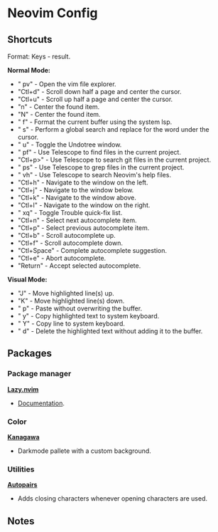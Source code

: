 # Neovim Config

## Shortcuts

Format: Keys - result.

**Normal Mode:**
- " pv" - Open the vim file explorer.
- "Ctl+d" - Scroll down half a page and center the cursor.
- "Ctl+u" - Scroll up half a page and center the cursor.
- "n" - Center the found item.
- "N" - Center the found item.
- " f" - Format the current buffer using the system lsp.
- " s" - Perform a global search and replace for the word under the cursor.
- " u" - Toggle the Undotree window.
- " pf" - Use Telescope to find files in the current project.
- "Ctl+p>" - Use Telescope to search git files in the current project.
- " ps" - Use Telescope to grep files in the current project.
- " vh" - Use Telescope to search Neovim's help files.
- "Ctl+h" - Navigate to the window on the left.
- "Ctl+j" - Navigate to the window below.
- "Ctl+k" - Navigate to the window above.
- "Ctl+l" - Navigate to the window on the right.
- " xq" - Toggle Trouble quick-fix list.
- "Ctl+n" - Select next autocomplete item.
- "Ctl+p" - Select previous autocomplete item.
- "Ctl+b" - Scroll autocomplete up.
- "Ctl+f" - Scroll autocomplete down.
- "Ctl+Space" - Complete autocomplete suggestion.
- "Ctl+e" - Abort autocomplete.
- "Return" - Accept selected autocomplete.


**Visual Mode:**
- "J" - Move highlighted line(s) up.
- "K" - Move highlighted line(s) down.
- " p" - Paste without overwriting the buffer.
- " y" - Copy highlighted text to system keyboard.
- " Y" - Copy line to system keyboard.
- " d" - Delete the highlighted text without adding it to the buffer.

## Packages

### Package manager

[**Lazy.nvim**](https://github.com/folke/lazy.nvim)
- [Documentation](https://lazy.folke.io/).

### Color
[**Kanagawa**](https://github.com/rebelot/kanagawa.nvim)
- Darkmode pallete with a custom background.

### Utilities

[**Autopairs**](https://github.com/windwp/nvim-autopairs)
- Adds closing characters whenever opening characters are used.

## Notes

